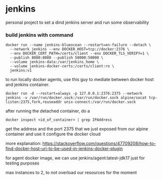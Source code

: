# jenkins
personal project to set a dind jenkins server and run some observability

### build jenkins with command

```
docker run --name jenkins-blueocean --restart=on-failure --detach \             
  --network jenkins --env DOCKER_HOST=tcp://docker:2376 \
  --env DOCKER_CERT_PATH=/certs/client --env DOCKER_TLS_VERIFY=1 \
  --publish 8080:8080 --publish 50000:50000 \
  --volume jenkins-data:/var/jenkins_home \
  --volume jenkins-docker-certs:/certs/client:ro \
  jenkins:v1
````

to run locally docker agents, use this guy to mediate between docker host and jenkins container.

```
docker run -d --restart=always -p 127.0.0.1:2376:2375 --network jenkins -v /var/run/docker.sock:/var/run/docker.sock alpine/socat tcp-listen:2375,fork,reuseaddr unix-connect:/var/run/docker.sock
```

after running the detached container, do a 
```
docker inspect <id_of_container> | grep IPAddress
````

get the address and the port 2375 that we just exposed from our alpine container and use it configure the docker cloud

more explanation: https://stackoverflow.com/questions/47709208/how-to-find-docker-host-uri-to-be-used-in-jenkins-docker-plugin

for agent docker image, we can use jenkins/agent:latest-jdk17 just for testing purposes

max instances to 2, to not overload our resources for the moment